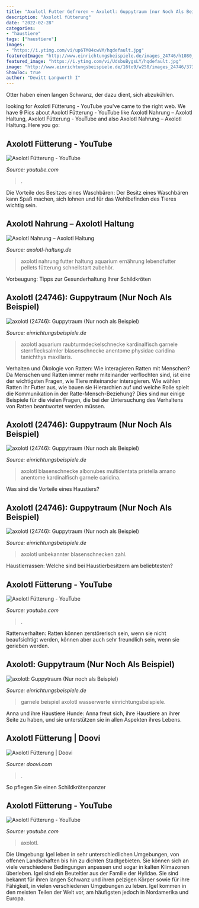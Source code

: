 ```yaml
---
title: "Axolotl Futter Gefroren ~ Axolotl: Guppytraum (nur Noch Als Beispiel)"
description: "Axolotl fütterung"
date: "2022-02-28"
categories:
- "haustiere"
tags: ["haustiere"]
images:
- "https://i.ytimg.com/vi/up6TM04cwVM/hqdefault.jpg"
featuredImage: "http://www.einrichtungsbeispiele.de/images_24746/h1080_w1920/besatz-im-aquarium-guppytraum-nur-noch-als-beispiel__feb60c5be5586075b5acfef67f53fe35.jpg"
featured_image: "https://i.ytimg.com/vi/UdsbuBygsLY/hqdefault.jpg"
image: "http://www.einrichtungsbeispiele.de/16to9/w250/images_24746/373c987226227af63eaa71891f80a0eb.jpg"
ShowToc: true
author: "Dewitt Langworth I"
---
```



Otter haben einen langen Schwanz, der dazu dient, sich abzukühlen.

	

		
looking for Axolotl Fütterung - YouTube you've came to the right web. We have 9 Pics about Axolotl Fütterung - YouTube like Axolotl Nahrung – Axolotl Haltung, Axolotl Fütterung - YouTube and also Axolotl Nahrung – Axolotl Haltung. Here you go:
		
    
## Axolotl Fütterung - YouTube

<img loading=lazy src="https://i.ytimg.com/vi/up6TM04cwVM/hqdefault.jpg" onerror="this.onerror=null;this.src='https://tse2.mm.bing.net/th?id=OIP.vkYhxkqikg8NBdv6EnKOpQHaFj&amp;pid=15.1';" alt="Axolotl Fütterung - YouTube">

_Source: youtube.com_

>. 

	

Die Vorteile des Besitzes eines Waschbären: Der Besitz eines Waschbären kann Spaß machen, sich lohnen und für das Wohlbefinden des Tieres wichtig sein.

    
## Axolotl Nahrung – Axolotl Haltung

<img loading=lazy src="https://axolotl-haltung.de/wp-content/uploads/2017/12/axolotl_haltung_futter_startseite-1.jpg" onerror="this.onerror=null;this.src='https://tse3.mm.bing.net/th?id=OIP.Pq7dz2VDo30rQIJhMCPfLAHaFA&amp;pid=15.1';" alt="Axolotl Nahrung – Axolotl Haltung">

_Source: axolotl-haltung.de_

>axolotl nahrung futter haltung aquarium ernährung lebendfutter pellets fütterung schnellstart zubehör. 

	

Vorbeugung: Tipps zur Gesunderhaltung Ihrer Schildkröten

    
## Axolotl (24746): Guppytraum (Nur Noch Als Beispiel)

<img loading=lazy src="http://www.einrichtungsbeispiele.de/images_24746/h1080_w1920/besatz-im-aquarium-guppytraum-nur-noch-als-beispiel__feb60c5be5586075b5acfef67f53fe35.jpg" onerror="this.onerror=null;this.src='https://tse2.mm.bing.net/th?id=OIP.tOviqHTaVlMf6wVr-k7VswHaFj&amp;pid=15.1';" alt="axolotl (24746): Guppytraum (Nur noch als Beispiel)">

_Source: einrichtungsbeispiele.de_

>axolotl aquarium raubturmdeckelschnecke kardinalfisch garnele sternflecksalmler blasenschnecke anentome physidae caridina tanichthys maxillaris. 

	

Verhalten und Ökologie von Ratten: Wie interagieren Ratten mit Menschen?
Da Menschen und Ratten immer mehr miteinander verflochten sind, ist eine der wichtigsten Fragen, wie Tiere miteinander interagieren. Wie wählen Ratten ihr Futter aus, wie bauen sie Hierarchien auf und welche Rolle spielt die Kommunikation in der Ratte-Mensch-Beziehung? Dies sind nur einige Beispiele für die vielen Fragen, die bei der Untersuchung des Verhaltens von Ratten beantwortet werden müssen.

    
## Axolotl (24746): Guppytraum (Nur Noch Als Beispiel)

<img loading=lazy src="http://www.einrichtungsbeispiele.de/16to9/w250/images_24746/4f66a1e1a65dd607b8e78dc7bd25e7b0.jpg" onerror="this.onerror=null;this.src='https://tse1.mm.bing.net/th?id=OIP.U3LayX1i0TaTNoAQqNEyswAAAA&amp;pid=15.1';" alt="axolotl (24746): Guppytraum (Nur noch als Beispiel)">

_Source: einrichtungsbeispiele.de_

>axolotl blasenschnecke albonubes multidentata pristella amano anentome kardinalfisch garnele caridina. 

	

Was sind die Vorteile eines Haustiers?

    
## Axolotl (24746): Guppytraum (Nur Noch Als Beispiel)

<img loading=lazy src="http://www.einrichtungsbeispiele.de/16to9/w250/images_24746/373c987226227af63eaa71891f80a0eb.jpg" onerror="this.onerror=null;this.src='https://tse3.mm.bing.net/th?id=OIP.T5KsL5MGqFIPX1DY6p9fvwAAAA&amp;pid=15.1';" alt="axolotl (24746): Guppytraum (Nur noch als Beispiel)">

_Source: einrichtungsbeispiele.de_

>axolotl unbekannter blasenschnecken zahl. 

	

Haustierrassen: Welche sind bei Haustierbesitzern am beliebtesten?

    
## Axolotl Fütterung - YouTube

<img loading=lazy src="https://i.ytimg.com/vi/yeHT23t940M/maxresdefault.jpg" onerror="this.onerror=null;this.src='https://tse4.mm.bing.net/th?id=OIP.O9dK6ZKd2gKafzpIInwGwwHaEK&amp;pid=15.1';" alt="Axolotl Fütterung - YouTube">

_Source: youtube.com_

>. 

	

Rattenverhalten: Ratten können zerstörerisch sein, wenn sie nicht beaufsichtigt werden, können aber auch sehr freundlich sein, wenn sie gerieben werden.

    
## Axolotl: Guppytraum (Nur Noch Als Beispiel)

<img loading=lazy src="http://www.einrichtungsbeispiele.de/images_24746/h768_w1024/garnele-in-grossaufnahme__53693a84ca7d8690369edff16bf93b83.jpg" onerror="this.onerror=null;this.src='https://tse2.mm.bing.net/th?id=OIP.ZH8iPDjo2dNGAV7fbXmqVwHaFj&amp;pid=15.1';" alt="axolotl: Guppytraum (Nur noch als Beispiel)">

_Source: einrichtungsbeispiele.de_

>garnele beispiel axolotl wasserwerte einrichtungsbeispiele. 

	

Anna und ihre Haustiere Hunde: Anna freut sich, ihre Haustiere an ihrer Seite zu haben, und sie unterstützen sie in allen Aspekten ihres Lebens.

    
## Axolotl Fütterung | Doovi

<img loading=lazy src="https://i.ytimg.com/vi/0YIpwGDoV60/maxresdefault.jpg" onerror="this.onerror=null;this.src='https://tse3.mm.bing.net/th?id=OIP.C-1kfaKuZdctNhMz2T4VLQHaEK&amp;pid=15.1';" alt="Axolotl Fütterung | Doovi">

_Source: doovi.com_

>. 

	

So pflegen Sie einen Schildkrötenpanzer

    
## Axolotl Fütterung - YouTube

<img loading=lazy src="https://i.ytimg.com/vi/UdsbuBygsLY/hqdefault.jpg" onerror="this.onerror=null;this.src='https://tse2.mm.bing.net/th?id=OIP.vNPH0mUK4P2TgyqBnKGFoAHaFj&amp;pid=15.1';" alt="Axolotl Fütterung - YouTube">

_Source: youtube.com_

>axolotl. 

	

Die Umgebung: Igel leben in sehr unterschiedlichen Umgebungen, von offenen Landschaften bis hin zu dichten Stadtgebieten. Sie können sich an viele verschiedene Bedingungen anpassen und sogar in kalten Klimazonen überleben.
Igel sind ein Beuteltier aus der Familie der Hylidae. Sie sind bekannt für ihren langen Schwanz und ihren pelzigen Körper sowie für ihre Fähigkeit, in vielen verschiedenen Umgebungen zu leben. Igel kommen in den meisten Teilen der Welt vor, am häufigsten jedoch in Nordamerika und Europa.

